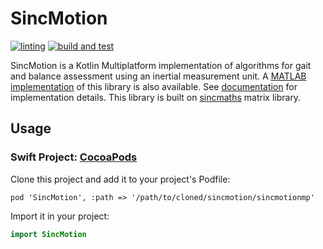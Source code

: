 # SincMotion

[![linting](https://github.com/GallVp/sincmotion/actions/workflows/linting.yml/badge.svg)](https://github.com/GallVp/sincmotion/actions/workflows/linting.yml)
[![build and test](https://github.com/GallVp/sincmotion/actions/workflows/build-test.yml/badge.svg)](https://github.com/GallVp/sincmotion/actions/workflows/build-test.yml)

SincMotion is a Kotlin Multiplatform implementation of algorithms for gait and balance assessment using an inertial measurement unit. A [MATLAB implementation](https://github.com/GallVp/sincmotion-matlab) of this library is also available. See [documentation](https://gallvp.github.io/sincmotion/) for implementation details. This library is built on [sincmaths](https://github.com/GallVp/sincmaths) matrix library.

## Usage

### Swift Project: [CocoaPods](https://kotlinlang.org/docs/native-cocoapods.html#update-podfile-for-xcode)

Clone this project and add it to your project's Podfile:

```pod
pod 'SincMotion', :path => '/path/to/cloned/sincmotion/sincmotionmp'
```

Import it in your project:

```swift
import SincMotion
```
